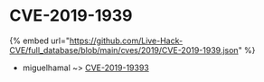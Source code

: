 # CVE-2019-1939
{% embed url="https://github.com/Live-Hack-CVE/full_database/blob/main/cves/2019/CVE-2019-1939.json" %}

* miguelhamal ~> [CVE-2019-19393](https://www.alice-snow.ru/2019/database/cve-2019-1939/cve-2019-19393-miguelhamal)